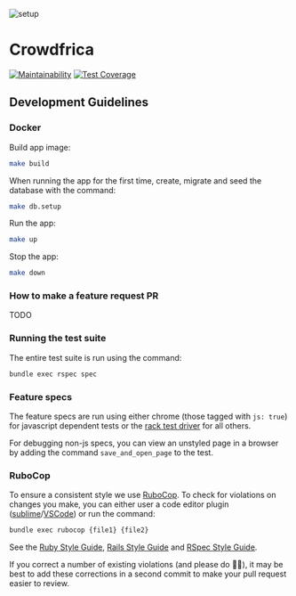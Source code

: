 ![setup](https://user-images.githubusercontent.com/2026648/158160702-6631564c-beb7-45af-b50d-ab5ecbacb733.png)
# Crowdfrica

[![Maintainability](https://api.codeclimate.com/v1/badges/7af3f345001f8e6a2810/maintainability)](https://codeclimate.com/repos/5eece9e08886946313003390/maintainability) [![Test Coverage](https://api.codeclimate.com/v1/badges/7af3f345001f8e6a2810/test_coverage)](https://codeclimate.com/repos/5eece9e08886946313003390/test_coverage)

## Development Guidelines
### Docker


Build app image:
```sh
make build
```

When running the app for the first time, create, migrate and seed the database with the command:
```sh
make db.setup
```

Run the app:
```sh
make up
```

Stop the app:
```sh
make down
```

### How to make a feature request PR

TODO

### Running the test suite

The entire test suite is run using the command:
```sh
bundle exec rspec spec
```

### Feature specs

The feature specs are run using either chrome (those tagged with `js: true`) for javascript dependent tests or the [rack test driver](https://github.com/teamcapybara/capybara#selecting-the-driver) for all others.

For debugging non-js specs, you can view an unstyled page in a browser by adding the command `save_and_open_page` to the test.

### RuboCop

To ensure a consistent style we use [RuboCop](https://docs.rubocop.org/en/stable/). To check for violations on changes you make, you can either user a code editor plugin ([sublime](https://packagecontrol.io/packages/RuboCop)/[VSCode](https://marketplace.visualstudio.com/items?itemName=misogi.ruby-rubocop)) or run the command:
```sh
bundle exec rubocop {file1} {file2}
```

See the [Ruby Style Guide](https://rubystyle.guide/), [Rails Style Guide](https://rails.rubystyle.guide/) and [RSpec Style Guide](https://rspec.rubystyle.guide/).

If you correct a number of existing violations (and please do 🙇‍♀️), it may be best to add these corrections in a second commit to make your pull request easier to review.
